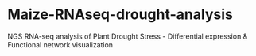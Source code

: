 # Maize-RNAseq-drought-analysis
NGS RNA-seq analysis of Plant Drought Stress - Differential expression &amp; Functional network visualization
